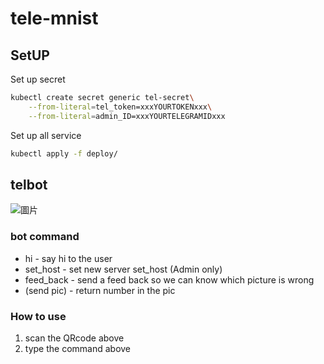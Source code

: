 # tele-mnist

## SetUP

Set up secret

```sh
kubectl create secret generic tel-secret\
    --from-literal=tel_token=xxxYOURTOKENxxx\
    --from-literal=admin_ID=xxxYOURTELEGRAMIDxxx
```

Set up all service

```sh
kubectl apply -f deploy/
```
## telbot
![圖片](https://user-images.githubusercontent.com/52521773/172043584-0a82e756-2c7b-4b87-8234-81c084eece5a.png)
### bot command
+ hi - say hi to the user
+ set_host - set new server set_host (Admin only)
+ feed_back - send a feed back so we can know which picture is wrong
+ (send pic) - return number in the pic

### How to use
1. scan the QRcode above
2. type the command above 
